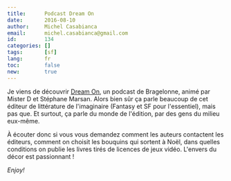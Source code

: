 ```yaml
---
title:      Podcast Dream On
date:       2016-08-10
author:     Michel Casabianca
email:      michel.casabianca@gmail.com
id:         134
categories: []
tags:       [sf]
lang:       fr
toc:        false
new:        true
---
```


Je viens de découvrir [Dream On](http://dreamoncast.unblog.fr/), un podcast de Bragelonne, animé par Mister D et Stéphane Marsan. Alors bien sûr ça parle beaucoup de cet éditeur de littérature de l'imaginaire (Fantasy et SF pour l'essentiel), mais pas que. Et surtout, ça parle du monde de l'édition, par des gens du milieu eux-même.

À écouter donc si vous vous demandez comment les auteurs contactent les éditeurs, comment on choisit les bouquins qui sortent à Noël, dans quelles conditions on publie les livres tirés de licences de jeux vidéo. L'envers du décor est passionnant !

*Enjoy!*